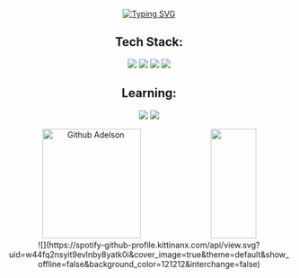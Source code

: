 <div align="center">  

[![Typing SVG](https://readme-typing-svg.herokuapp.com?font=Fira+Code&weight=100&pause=1000&random=false&width=435&lines=Welcome%2C+everyone!+;My+name+is+Adelson+Teodoro...;Software+Developer)](https://git.io/typing-svg)
</div>

<h2 align="center">
  Tech Stack:
</h2>

<div align="center">
  
  ![](https://img.shields.io/badge/-TYPESCRIPT-339933?style=for-the-badge&logo=TypeScript&color=black&logoColor=white)
  ![](https://img.shields.io/badge/-PYTHON-339933?style=for-the-badge&logo=python&color=black&logoColor=white)
  ![](https://img.shields.io/badge/-JAVA-339933?style=for-the-badge&logo=openjdk&color=black&logoColor=white)
  ![](https://img.shields.io/badge/-C++-339933?style=for-the-badge&logo=c%2B%2B&color=black&logoColor=white)
  
</div>


<h2 align="center">
 Learning:
</h2>

<div align="center">
  
![](https://img.shields.io/badge/-RUST-339933?style=for-the-badge&logo=rust&color=black&logoColor=white)
![](https://img.shields.io/badge/-DOCKER-339933?style=for-the-badge&logo=docker&color=black&logoColor=white)
  
</div>



<div align="center">  
  <img width="59%" height="195px" src="https://github-readme-stats.vercel.app/api?username=imrooteodoro&show_icons=true&count_private=true&hide_border=true&title_color=00bfbf&icon_color=00bfbf&text_color=c9d1d9&bg_color=0d1117" alt="Github Adelson" /> 
  <img width="40%" height="195px" src="https://github-readme-stats.vercel.app/api/top-langs/?username=imrooteodoro&layout=compact&hide_border=true&title_color=00bfbf&text_color=00bfbf&bg_color=0d1117" />
</div>
<div align="center">
![](https://spotify-github-profile.kittinanx.com/api/view.svg?uid=w44fq2nsyit9evlnby8yatk0i&cover_image=true&theme=default&show_offline=false&background_color=121212&interchange=false)

</div>

